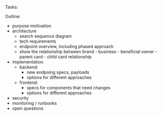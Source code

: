 Tasks:


Outline:
- purpose motivation
- architecture
	- search sequence diagram
	- tech requirements
	- endpoint overview, including phased approach
	- show the relationship between brand - business - beneficial owner - parent card - child card relationship
- implementation
	- backend:
		- new endpoing specs, payloads
		- options for different approaches
	- frontend:
		- specs for components that need changes
		- options for different approaches
- security
- monitoring / runbooks
- open questions



